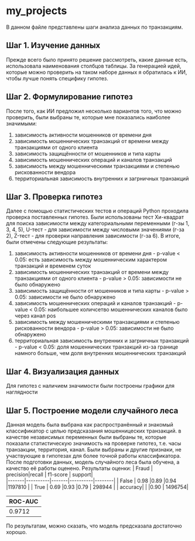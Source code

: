 # my_projects
В данном файле представлены шаги анализа данных по транзакциям.
## Шаг 1. Изучение данных
Прежде всего было принято решение рассмотреть, какие данные есть, использовала наименования столбцов таблицы. За генерацией идей, которые можно проверить на таком наборе данных я обратилась к ИИ, чтобы лучше понять специфику гипотез. 
## Шаг 2. Формулирование гипотез
После того, как ИИ предложил несколько вариантов того, что можно проверить, были выбраны те, которые мне показались наиболее значимыми:
1) зависимость активности мошенников от времени дня
2) зависимость мошеннических транзакций от времени между транзакциями от одного клиента
3) зависимость защищённости от мошенников и типа карты
4) зависимость мошеннических операций и каналов транзакций
5) зависимость между мошенническими транзакциями и степенью рискованности вендора
6) территориальная зависимость внутренних и загрничных транзакций
## Шаг 3. Проверка гипотез
Далее с помощью статистических тестов и операций Python проходила проверка поставленных гипотез. Были использованы тест Хи-квадрат для поиска зависимости между категориальными переменными (г-зы 1, 3, 4, 5), U-тест - для зависимости между числовыми значениями (г-за 2), Z-тест - для проверки направления зависимости (г-за 6). В итоге, были отмечены следующие результаты:
1) зависимость активности мошенников от времени дня - p-value < 0.05: есть зависимость между мошенническим характером транзакций и временем суток
2) зависимость мошеннических транзакций от времени между транзакциями от одного клиента - p-value > 0.05: зависимости не было обнаружено
3) зависимость защищённости от мошенников и типа карты - p-value > 0.05: зависимости не было обнаружено
4) зависимость мошеннических операций и каналов транзакций - p-value < 0.05: наибольшее количсетво мошеннических каналов было через канал pos
5) зависимость между мошенническими транзакциями и степенью рискованности вендора - p-value > 0.05: зависимости не было обнаружено
6) территориальная зависимость внутренних и загрничных транзакций - p-value < 0.05: доля мошеннических транзакций из-за границе намного больше, чем доля внутренних мошеннических транзакций
## Шаг 4. Визуализация данных
Для гипотез с наличием значимости были построены графики для наглядности
## Шаг 5. Построение модели случайного леса
Данная модель была выбрана как распространённый и знакомый классификатор с целью предсказания мошенницеских транзакций. в качестве независимых переменных были выбраны те, которые показали статистическую значимость на проверке гипотез, т.е. часы транзакции, территория, канал. Были выбраны и другие признаки, не участвующие в гипотезах для более точной работы классификатора.
После подготовки данных, модель случайного леса была обучена, а качество её работы оценено. Результаты оценки:
| Fraud | precision|recall | f1-score | support|       
|-------|----------|-------|----------|--------|
| False | 0.98     |0.89   |0.94      |1197810 |
| True  | 0.69     |0.93   |0.79      | 298944 |
| accuracy|        |       |0.90      | 1496754|

|ROC-AUC | 
|--------|
| 0.9712 |

По результатам, можно сказать, что модель предсказала достаточно хорошо.
